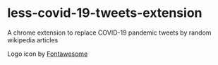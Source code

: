# less-covid-19-tweets-extension

A chrome extension to replace COVID-19 pandemic tweets by random wikipedia articles


Logo icon by [Fontawesome](fontawesome.com)